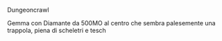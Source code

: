 
Dungeoncrawl


Gemma con Diamante da 500MO al centro che sembra palesemente una trappola, piena di scheletri e tesch